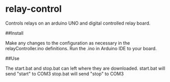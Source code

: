 # relay-control
Controls relays on an arduino UNO and digital controlled relay board. 

##Install

Make any changes to the configuration as necessary in the relayController.ino definitions.
Run the .ino in Arduino IDE to your board.

##Use

The start.bat and stop.bat can left where they are downloaded. 
start.bat will send "start" to COM3
stop.bat will send "stop" to COM3
